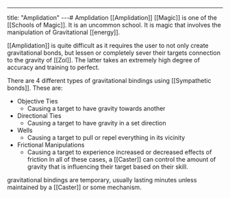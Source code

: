 ---
title: "Amplidation"
---# Amplidation
[[Amplidation]] [[Magic]] is one of the [[Schools of Magic]]. It is an uncommon school. It is magic that involves the manipulation of Gravitational [[energy]].

[[Amplidation]] is quite difficult as it requires the user to not only create gravitational bonds, but lessen or completely sever their targets connection to the gravity of [[Zol]]. The latter takes an extremely high degree of accuracy and training to perfect.

There are 4 different types of gravitational bindings using [[Sympathetic bonds]]. These are:
- Objective Ties
	- Causing a target to have gravity towards another
- Directional Ties
	- Causing a target to have gravity in a set direction
- Wells
	- Causing a target to pull or repel everything in its vicinity
- Frictional Manipulations
	- Causing a target to experience increased or decreased effects of friction
In all of these cases, a [[Caster]] can control the amount of gravity that is influencing their target based on their skill.

gravitational bindings are temporary, usually lasting minutes unless maintained by a [[Caster]] or some mechanism.